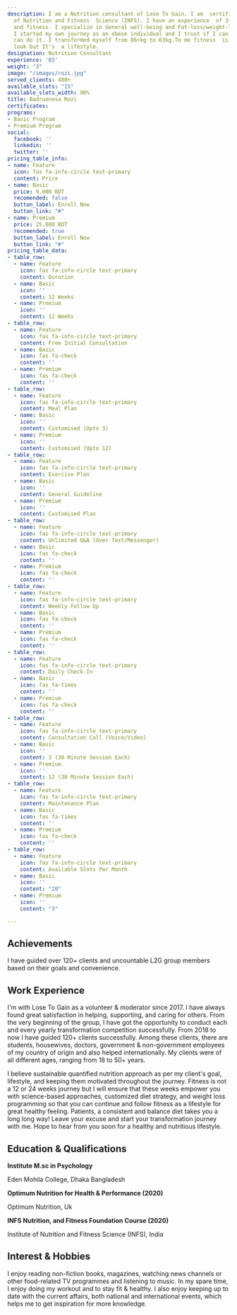 ```yaml
---
description: I am a Nutrition consultant of Lose To Gain. I am  certified by the Institute
  of Nutrition and Fitness  Science (INFS). I have an experience  of 3+ year in health
  and fitness. I specialize in General well-being and Fat-loss/weight-loss transformation.
  I started my own journey as an obese individual and I trust if I can do it, everyone
  can do it. I transformed myself from 86+kg to 63kg.To me fitness  is not about good
  look but It's  a lifestyle.
designation: Nutrition Consultant
experience: '03'
weight: "3"
image: "/images/rozi.jpg"
served_clients: 480+
available_slots: "15"
available_slots_width: 90%
title: Badrunnesa Rozi
certificates: 
programs:
- Basic Program
- Premium Program
social:
  facebook: ''
  linkedin: ''
  twitter: ''
pricing_table_info:
- name: Feature
  icon: fas fa-info-circle text-primary
  content: Price
- name: Basic
  price: 9,000 BDT
  recomended: false
  button_label: Enroll Now
  button_link: "#"
- name: Premium
  price: 25,000 BDT
  recomended: true
  button_label: Enroll Now
  button_link: "#"
pricing_table_data:
- table_row:
  - name: Feature
    icon: fas fa-info-circle text-primary
    content: Duration
  - name: Basic
    icon: ''
    content: 12 Weeks
  - name: Premium
    icon: ''
    content: 12 Weeks
- table_row:
  - name: Feature
    icon: fas fa-info-circle text-primary
    content: Free Initial Consultation
  - name: Basic
    icon: fas fa-check
    content: ''
  - name: Premium
    icon: fas fa-check
    content: ''
- table_row:
  - name: Feature
    icon: fas fa-info-circle text-primary
    content: Meal Plan
  - name: Basic
    icon: ''
    content: Customised (Upto 3)
  - name: Premium
    icon: ''
    content: Customised (Upto 12)
- table_row:
  - name: Feature
    icon: fas fa-info-circle text-primary
    content: Exercise Plan
  - name: Basic
    icon: ''
    content: General Guideline
  - name: Premium
    icon: ''
    content: Customised Plan
- table_row:
  - name: Feature
    icon: fas fa-info-circle text-primary
    content: Unlimited Q&A (Over Text/Messenger)
  - name: Basic
    icon: fas fa-check
    content: ''
  - name: Premium
    icon: fas fa-check
    content: ''
- table_row:
  - name: Feature
    icon: fas fa-info-circle text-primary
    content: Weekly Follow Up
  - name: Basic
    icon: fas fa-check
    content: ''
  - name: Premium
    icon: fas fa-check
    content: ''
- table_row:
  - name: Feature
    icon: fas fa-info-circle text-primary
    content: Daily Check-In
  - name: Basic
    icon: fas fa-times
    content: ''
  - name: Premium
    icon: fas fa-check
    content: ''
- table_row:
  - name: Feature
    icon: fas fa-info-circle text-primary
    content: Consultation Call (Voice/Video)
  - name: Basic
    icon: ''
    content: 3 (30 Minute Session Each)
  - name: Premium
    icon: ''
    content: 12 (30 Minute Session Each)
- table_row:
  - name: Feature
    icon: fas fa-info-circle text-primary
    content: Maintenance Plan
  - name: Basic
    icon: fas fa-times
    content: ''
  - name: Premium
    icon: fas fa-check
    content: ''
- table_row:
  - name: Feature
    icon: fas fa-info-circle text-primary
    content: Available Slots Per Month
  - name: Basic
    icon: ''
    content: "20"
  - name: Premium
    icon: ''
    content: "3"

---
```

## **Achievements**

I have guided over 120+ clients and uncountable L2G group members based on their goals and convenience.

## **Work Experience**

I'm with Lose To Gain as a volunteer & moderator since 2017. I have always found great satisfaction in helping, supporting, and caring for others. From the very beginning of the group, I have got the opportunity to conduct each and every yearly transformation competition successfully. From 2018 to now I have guided 120+ clients successfully. Among these clients, there are students, housewives, doctors, government & non-government employees of my country of origin and also helped internationally. My clients were of all different ages, ranging from 18 to 50+ years.

I believe sustainable quantified nutrition approach as per my client's goal, lifestyle, and keeping them motivated throughout the journey. Fitness is not a 12 or 24 weeks journey but I will ensure that these weeks empower you with science-based approaches, customized diet strategy, and weight loss programming so that you can continue and follow fitness as a lifestyle for great healthy feeling. Patients, a consistent and balance diet takes you a long long way! Leave your excuse and start your transformation journey with me. Hope to hear from you soon for a healthy and nutritious lifestyle.

## **Education & Qualifications**

**Institute M.sc in Psychology**  

Eden Mohila College, Dhaka Bangladesh 

**Optimum Nutrition for Health & Performance (2020)**  

Optimum Nutrition, Uk 

**INFS Nutrition, and Fitness Foundation Course (2020)**  

Institute of Nutrition and Fitness Science (INFS), India

## **Interest & Hobbies**

I enjoy reading non-fiction books, magazines, watching news channels or other food-related TV programmes and listening to music. In my spare time, I enjoy doing my workout and to stay fit & healthy. I also enjoy keeping up to date with the current affairs, both national and international events, which helps me to get inspiration for more knowledge.